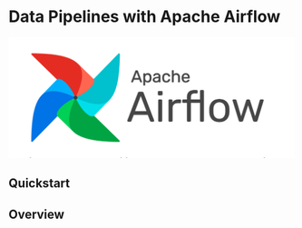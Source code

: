 # Data Pipelines with Apache Airflow
![Apache_Airflow](img/apache_airflow.png)

## Quickstart

## Overview
